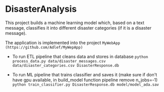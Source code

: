 # DisasterAnalysis
This project builds a machine learning model which, based on a text message, classifies it into different disaster categories (if it is a disaster message).

The application is implemented into the project `MyWebApp (https://github.com/Adlef/MyWepApp)`

- To run ETL pipeline that cleans data and stores in database
    `python process_data.py data/disaster_messages.csv data/disaster_categories.csv DisasterResponse.db`

- To run ML pipeline that trains classifier and saves it (make sure if don't have gpu available, in build_model function pipeline remove n_jobs=-1)
    `python train_classifier.py DisasterResponse.db model/model_ada.sav` 